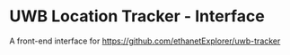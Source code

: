 # UWB Location Tracker - Interface

A front-end interface for https://github.com/ethanetExplorer/uwb-tracker

